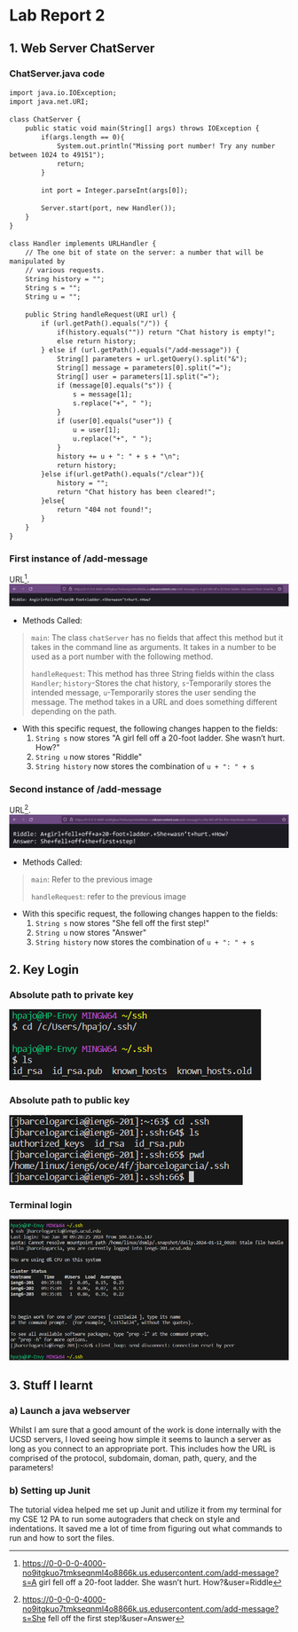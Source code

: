 
# **Lab Report 2**

## 1. Web Server **ChatServer**

### ChatServer.java code
```
import java.io.IOException;
import java.net.URI;

class ChatServer {
    public static void main(String[] args) throws IOException {
        if(args.length == 0){
            System.out.println("Missing port number! Try any number between 1024 to 49151");
            return;
        }

        int port = Integer.parseInt(args[0]);

        Server.start(port, new Handler());
    }
}

class Handler implements URLHandler {
    // The one bit of state on the server: a number that will be manipulated by
    // various requests.
    String history = "";
    String s = "";
    String u = "";

    public String handleRequest(URI url) {
        if (url.getPath().equals("/")) {
            if(history.equals("")) return "Chat history is empty!";
            else return history;
        } else if (url.getPath().equals("/add-message")) {
            String[] parameters = url.getQuery().split("&");
            String[] message = parameters[0].split("=");
            String[] user = parameters[1].split("=");
            if (message[0].equals("s")) {
                s = message[1];
                s.replace("+", " ");
            }
            if (user[0].equals("user")) {
                u = user[1];
                u.replace("+", " ");
            }
            history += u + ": " + s + "\n";
            return history;
        }else if(url.getPath().equals("/clear")){
            history = "";
            return "Chat history has been cleared!";
        }else{
            return "404 not found!";
        }
    }
}
```
### First instance of **/add-message**
URL[^1].
![Image](FirstInstance.png)

- Methods Called:

>`main`: The class `chatServer` has no fields that affect this method but it takes in the command line as arguments. It takes in a number to be used as a port number with the following method.
>
>`handleRequest`: This method has three String fields within the class `Handler`; `history`-Stores the chat history, `s`-Temporarily stores the intended message, `u`-Temporarily stores the user sending the message. The method takes in a URL and does something different depending on the path.

- With this specific request, the following changes happen to the fields:
  1. `String s` now stores "A girl fell off a 20-foot ladder. She wasn’t hurt. How?"
  2. `String u` now stores "Riddle"
  3. `String history` now stores the combination of `u + ": " + s`

### Second instance of **/add-message**
URL[^2].
![Image](SecondInstance.png)

- Methods Called:

>`main`: Refer to the previous image
>
>`handleRequest`: refer to the previous image

- With this specific request, the following changes happen to the fields:
  1. `String s` now stores "She fell off the first step!"
  2. `String u` now stores "Answer"
  3. `String history` now stores the combination of `u + ": " + s`

[^1]: https://0-0-0-0-4000-no9itgkuo7tmkseqnml4o8866k.us.edusercontent.com/add-message?s=A girl fell off a 20-foot ladder. She wasn’t hurt. How?&user=Riddle

[^2]: https://0-0-0-0-4000-no9itgkuo7tmkseqnml4o8866k.us.edusercontent.com/add-message?s=She fell off the first step!&user=Answer


## 2. Key Login

### Absolute path to private key
![Image](PrivateKey.png)

### Absolute path to public key
![Image](PublicKey.png)

### Terminal login
![Image](Passwordless.png)


## 3. Stuff I learnt

### a) Launch a java webserver

Whilst I am sure that a good amount of the work is done internally with the UCSD servers, I loved seeing how simple it seems to launch a server as long as you connect to an appropriate port. This includes how the URL is comprised of the protocol, subdomain, doman, path, query, and the parameters!

### b) Setting up Junit

The tutorial videa helped me set up Junit and utilize it from my terminal for my CSE 12 PA to run some autograders that check on style and indentations. It saved me a lot of time from figuring out what commands to run and how to sort the files.


